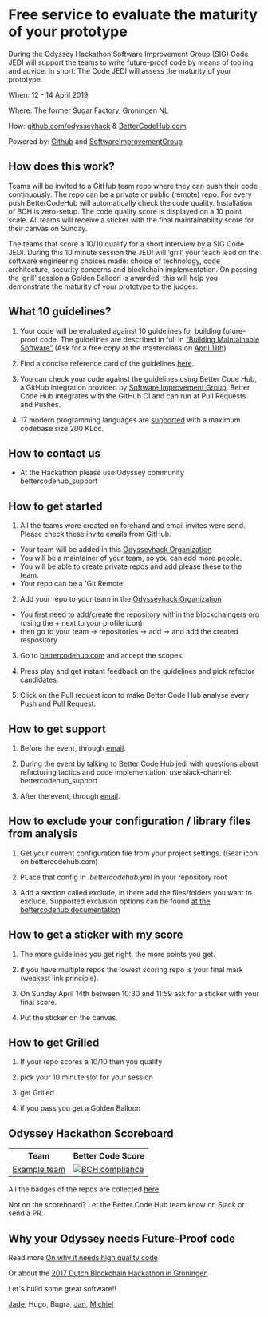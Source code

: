 # Free service to evaluate the maturity of your prototype

During the Odyssey Hackathon Software Improvement Group (SIG) Code JEDI will support the teams to write future-proof code by means of tooling and advice. In short: The Code JEDI will assess the maturity of your prototype.

When: 12 - 14 April 2019

Where:  The former Sugar Factory, Groningen NL

How: [github.com/odysseyhack](https://github.com/odysseyhack) & [BetterCodeHub.com](https:BetterCodeHub.com)

Powered by: [Github](https://Github.com) and [SoftwareImprovementGroup](https://SoftwareImprovementGroup.com)


## How does this work?

Teams will be invited to a GitHub team repo where they can push their code continuously. The repo can be a private or public (remote) repo. For every push BetterCodeHub will automatically check the code quality. Installation of BCH is zero-setup. The code quality score is displayed on a 10 point scale. All teams will receive a sticker with the final maintainability score for their canvas on Sunday. 

The teams that score a 10/10 qualify for a short interview by a SIG Code JEDI. During this 10 minute session the JEDI will ‘grill’ your teach lead on the software engineering choices made: choice of technology, code architecture, security concerns and blockchain implementation. On passing the ‘grill’ session a Golden Balloon is awarded, this will help you demonstrate the maturity of your prototype to the judges.



## What 10 guidelines?

1. Your code will be evaluated against 10 guidelines for building future-proof code. The guidelines are described in full in [“Building Maintainable Software”](http://shop.oreilly.com/product/0636920049159.do) (Ask for a free copy at the masterclass on [April 11th](https://Odysseyhack.github.io/masterclass))

2. Find a concise reference card of the guidelines [here](https://cdn-images-1.medium.com/max/1200/1*TS-ZTeI7sQS7dy_AlMqSXQ.png).

3. You can check your code against the guidelines using Better Code Hub, a GitHub integration provided by [Software Improvement Group](https://www.sig.eu). Better Code Hub integrates with the GitHub CI and can run at Pull Requests and Pushes.

4. 17 modern programming languages are [supported](https://bettercodehub.com/docs/configuration-manual) with a maximum codebase size 200 KLoc.

## How to contact us
- At the Hackathon please use Odyssey community bettercodehub_support 

## How to get started

1. All the teams were created on forehand and email invites were send. Please check these invite emails from GitHub.

- Your team will be added in this [Odysseyhack Organization](https://github.com/odysseyhack)
- You will be a maintainer of your team, so you can add more people.
- You will be able to create private repos and add please these to the team.
- Your repo can be a 'Git Remote'

2. Add your repo to your team in the [Odysseyhack Organization](https://github.com/odysseyhack)

- You first need to add/create the repository within the blockchaingers org (using the + next to your profile icon) 
- then go to your team -> repositories -> add -> and add the created respository

3. Go to [bettercodehub.com](https://bettercodehub.com) and accept the scopes. 

4. Press play and get instant feedback on the guidelines and pick refactor candidates.

5. Click on the Pull request icon to make Better Code Hub analyse every Push and Pull Request.


## How to get support

1. Before the event, through [email](mailto:bettercodehub@sig.eu).

2. During the event by talking to Better Code Hub jedi with questions about refactoring tactics and code implementation. use slack-channel: bettercodehub_support

3. After the event, through [email](mailto:bettercodehub@sig.eu).

## How to exclude your configuration / library files from analysis

1. Get your current configuration file from your project settings. (Gear icon on bettercodehub.com)

2. PLace that config in _.bettercodehub.yml_ in your repository root

3. Add a section called exclude, in there add the files/folders you want to exclude. Supported exclusion options can be found [at the bettercodehub documentation](https://bettercodehub.com/docs/configuration-manual)


## How to get a sticker with my score 

1. The more guidelines you get right, the more points you get.

2. if you have multiple repos the lowest scoring repo is your final mark (weakest link principle).

3. On Sunday April 14th between 10:30 and 11:59 ask for a sticker with your final score.

5. Put the sticker on the canvas.

## How to get Grilled

1. If your repo scores a 10/10 then you qualify

2. pick your 10 minute slot for your session

3. get Grilled

4. if you pass you get a Golden Balloon



## Odyssey Hackathon Scoreboard

Team | Better Code Score
--- | ---
[Example team ](https://github.com/dbh17-abraxas/ShareEverythingWeb) | [![BCH compliance](https://bettercodehub.com/edge/badge/dbh17-abraxas/ShareEverythingWeb)](https://bettercodehub.com)

All the badges of the repos are collected [here](https://Odyssey.github.io/BCH_ScoreBoard)

Not on the scoreboard? Let the Better Code Hub team know on Slack or send a PR.


## Why your Odyssey needs Future-Proof code

Read more [On why it needs high quality code ](https://medium.com/@jstvssr/why-blockchain-needs-future-proof-code-cb09b39175e1#.bqfmcig55)

Or about the [2017 Dutch Blockchain Hackathon in Groningen](https://dev.to/jstvssr/how-a-hackathon-appreciates-quality-code)


Let's build some great software!!

[Jade](https://github.com/jadeheiligers), Hugo, Bugra, [Jan](https://github.com/janlaan), [Michiel](https://github.com/michielcuijpers)

